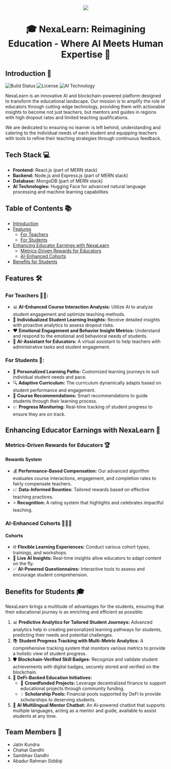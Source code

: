 <p align="center">
  <img src="https://github.com/geeky-sambhav/hilex/assets/83087385/249635e5-e3e0-47df-8dd7-c80c4f216f4f">
</p>
<h1 align="center">🎓 NexaLearn: Reimagining Education - Where AI Meets Human Expertise 🚀</h1>

## Introduction 🌟

![Build Status](https://img.shields.io/badge/build-passing-brightgreen)
![License](https://img.shields.io/badge/license-MIT-blue)
![AI Technology](https://img.shields.io/badge/AI-Blockchain-orange)

NexaLearn is an innovative AI and blockchain-powered platform designed to transform the educational landscape. Our mission is to amplify the role of educators through cutting-edge technology, providing them with actionable insights to become not just teachers, but mentors and guides in regions with high dropout rates and limited teaching qualifications.

We are dedicated to ensuring no learner is left behind, understanding and catering to the individual needs of each student and equipping teachers with tools to refine their teaching strategies through continuous feedback.

## Tech Stack 💻

- **Frontend:** React.js (part of MERN stack)
- **Backend:** Node.js and Express.js (part of MERN stack)
- **Database:** MongoDB (part of MERN stack)
- **AI Technologies:** Hugging Face for advanced natural language processing and machine learning capabilities
  
## Table of Contents 📚

- [Introduction](#introduction)
- [Features](#features)
  - [For Teachers](#for-teachers)
  - [For Students](#for-students)
- [Enhancing Educator Earnings with NexaLearn](#enhancing-educator-earnings-with-nexalearn)
  - [Metrics-Driven Rewards for Educators](#metrics-driven-rewards-for-educators)
  - [AI-Enhanced Cohorts](#ai-enhanced-cohorts)
- [Benefits for Students](#benefits-for-students)


## Features 🛠️

### For Teachers 👩‍🏫:
- 📊 **AI-Enhanced Course Interaction Analysis:** Utilize AI to analyze student engagement and optimize teaching methods.
- 🧠 **Individualized Student Learning Insights:** Receive detailed insights with proactive analytics to assess dropout risks.
- ❤️ **Emotional Engagement and Behavior Insight Metrics:** Understand and respond to the emotional and behavioral needs of students.
- 🤖 **AI-Assistant for Educators:** A virtual assistant to help teachers with administrative tasks and student engagement.

### For Students 🎒:
- 📝 **Personalized Learning Paths:** Customized learning journeys to suit individual student needs and pace.
- 🔍 **Adaptive Curriculum:** The curriculum dynamically adapts based on student performance and engagement.
- 🎯 **Course Recommendations:** Smart recommendations to guide students through their learning process.
- 📈 **Progress Monitoring:** Real-time tracking of student progress to ensure they are on track.

## Enhancing Educator Earnings with NexaLearn 💸

### Metrics-Driven Rewards for Educators 🏆

#### Rewards System

- 💰 **Performance-Based Compensation:** Our advanced algorithm evaluates course interactions, engagement, and completion rates to fairly compensate teachers.
- 📈 **Data-Informed Bounties:** Tailored rewards based on effective teaching practices.
- ⭐ **Recognition:** A rating system that highlights and celebrates impactful teaching.

### AI-Enhanced Cohorts 🧑‍🤝‍🧑

#### Cohorts

- 🌐 **Flexible Learning Experiences:** Conduct various cohort types, trainings, and workshops.
- 📡 **Live AI Insights:** Real-time insights allow educators to adapt content on the fly.
- ✅ **AI-Powered Questionnaires:** Interactive tools to assess and encourage student comprehension.

## Benefits for Students 🎓

NexaLearn brings a multitude of advantages for the students, ensuring that their educational journey is as enriching and efficient as possible:

1. 📊 **Predictive Analytics for Tailored Student Journeys:** Advanced analytics help in creating personalized learning pathways for students, predicting their needs and potential challenges.
2. 📚 **Student Progress Tracking with Multi-Metric Analytics:** A comprehensive tracking system that monitors various metrics to provide a holistic view of student progress.
3. 🛡️ **Blockchain-Verified Skill Badges:** Recognize and validate student achievements with digital badges, securely stored and verified on the blockchain.
4. 🏦 **DeFi-Backed Education Initiatives:**
   - 🌟 **Crowdfunded Projects:** Leverage decentralized finance to support educational projects through community funding.
   - 💡 **Scholarship Pools:** Financial pools supported by DeFi to provide scholarships to deserving students.
5. 🤖 **AI Multilingual Mentor Chatbot:** An AI-powered chatbot that supports multiple languages, acting as a mentor and guide, available to assist students at any time.

## Team Members 🤝
- Jatin Kundra
- Chahat Gandhi
- Sambhav Gandhi
- Abadur Rahman Siddiqi
